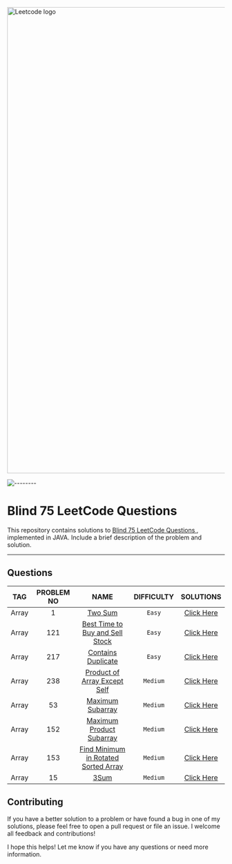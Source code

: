 <img src="https://upload.wikimedia.org/wikipedia/commons/0/0a/LeetCode_Logo_black_with_text.svg" width="1080" alt="Leetcode logo"/> 

![--------](https://raw.githubusercontent.com/FadyFouad/blog/master/assets/images/rainbow.png?token=GHSAT0AAAAAAB33Y2LPNUL5KCEDMD4QVO5MY54QALA)


Blind 75 LeetCode Questions
=================

This repository contains solutions
to [Blind 75 LeetCode Questions ](https://leetcode.com/discuss/general-discussion/460599/blind-75-leetcode-questions),
implemented in JAVA.
Include a brief description of the problem and solution.




---

## Questions

|  TAG  | PROBLEM NO |                                                          NAME                                                           | DIFFICULTY |                                                                                  SOLUTIONS                                                                                   |
|:-----:|:----------:|:-----------------------------------------------------------------------------------------------------------------------:|:----------:|:----------------------------------------------------------------------------------------------------------------------------------------------------------------------------:|
| Array |     1      |                                    [Two Sum](https://leetcode.com/problems/two-sum/)                                    |   `Easy`   |                                            [Click Here](https://github.com/FadyFouad/LeetCode-75-Questions/tree/main/src/TwoSum)                                             |
| Array |    121     |            [Best Time to Buy and Sell Stock](https://leetcode.com/problems/best-time-to-buy-and-sell-stock/)            |   `Easy`   |                                   [Click Here](https://github.com/FadyFouad/LeetCode-75-Questions/tree/main/src/BestTimeToBuyAndSellStock)                                   |
| Array |    217     |                         [Contains Duplicate](https://leetcode.com/problems/contains-duplicate/)                         |   `Easy`   |                                       [Click Here](https://github.com/FadyFouad/LeetCode-75-Questions/tree/main/src/ContainsDuplicate)                                       |
| Array |    238     |               [Product of Array Except Self](https://leetcode.com/problems/product-of-array-except-self/)               |  `Medium`  |                                   [Click Here](https://github.com/FadyFouad/LeetCode-75-Questions/tree/main/src/ProductOfArrayExceptSelf)                                    |
| Array |     53     |                           [Maximum Subarray](https://leetcode.com/problems/maximum-subarray/)                           |  `Medium`  |                                          [Click Here](https://github.com/FadyFouad/LeetCode-75-Questions/tree/main/src/MaxSubArray)                                          |
| Array |    152     |                   [Maximum Product Subarray](https://leetcode.com/problems/maximum-product-subarray/)                   |  `Medium`  |      [Click Here](https://github.com/FadyFouad/LeetCode-75-Questions/tree/main/src/MaximumProductSubarray)      |
| Array |    153     | [Find Minimum in Rotated Sorted Array](https://leetcode.com/problems/find-minimum-in-rotated-sorted-array/description/) |  `Medium`  | [Click Here](https://github.com/FadyFouad/LeetCode-75-Questions/tree/main/src/MinimumInRotatedSortedArray) |
| Array |     15     |                 [3Sum](https://leetcode.com/problems/3sum/)                 |  `Medium`  | [Click Here](https://github.com/FadyFouad/LeetCode-75-Questions/tree/main/src/MinimumInRotatedSortedArray) |

[//]: # (||||||)

Contributing
------------

If you have a better solution to a problem or have found a bug in one of my solutions, please feel free to open a pull
request or file an issue. I welcome all feedback and contributions!

I hope this helps! Let me know if you have any questions or need more information.
